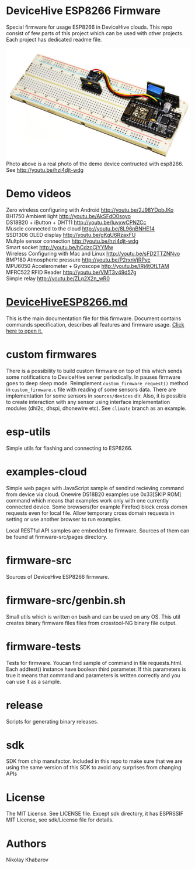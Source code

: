 # DeviceHive ESP8266 Firmware
Special firmware for usage ESP8266 in DeviceHive clouds.
This repo consist of few parts of this project which can be used with
other projects. Each project has dedicated readme file.

![](images/demo-device.jpg?raw=true)
Photo above is a real photo of the demo device contructed with esp8266. See
http://youtu.be/hzi4djt-wdg

# Demo videos
Zero wireless configuring with Android http://youtu.be/2J98YDpbJKo  
BH1750 Ambient light http://youtu.be/AkSFdO0soyo  
DS18B20 + iButton + DHT11 http://youtu.be/IuvxwCPNZCc  
Muscle connected to the cloud http://youtu.be/8L96nBNHE14  
SSD1306 OLED display http://youtu.be/gKgU6RzaxFU  
Multple sensor connection http://youtu.be/hzi4djt-wdg  
Smart socket http://youtu.be/hCdzcCjYYMw  
Wireless Configuring with Mac and Linux http://youtu.be/sFD2TTZNNvo  
BMP180 Atmospheric pressure http://youtu.be/P2rxnVjRPyc  
MPU6050 Accelerometer + Gyroscope http://youtu.be/IRj4tOfLTAM  
MFRC522 RFID Reader http://youtu.be/VMT3v49d57g  
Simple relay http://youtu.be/ZLq2X2n_wR0  

# [DeviceHiveESP8266.md](DeviceHiveESP8266.md)
This is the main documentation file for this firmware. Document contains
commands specification, describes  all features and firmware usage.
[Click here to open it.](DeviceHiveESP8266.md)

# custom firmwares
There is a possibility to build custom firmware on top of this which sends some
notifications to DeviceHive server periodically. In pauses firmware goes to deep
sleep mode. Reimplement `custom_firmware_request()` method in
`custom_firmware.c` file with reading of some sensors data. There are
implementation for some sensors in `sources/devices` dir. Also, it is possible
to create interaction with any sensor using interface implementation modules
(dhi2c, dhspi, dhonewire etc). See `climate` branch as an example.

# esp-utils
Simple utils for flashing and connecting to ESP8266.

# examples-cloud
Simple web pages with JavaScript sample of sendind recieving command
from device via cloud. Onewire DS18B20 examples use 0x33[SKIP ROM] command
which means that examples work only with one currently connected device. Some
browsers(for example Firefox) block cross domen requests even for local file.
Allow temporary cross domain requests in setting or use another browser to run
examples.

Local RESTful API samples are embedded to firmware. Sources of them can be found
at firmware-src/pages directory.

# firmware-src
Sources of DeviceHive ESP8266 firmware.

# firmware-src/genbin.sh
Small utils which is written on bash and can be used on any OS. This util
creates binary firmware files files from crosstool-NG binary file output.

# firmware-tests
Tests for firmware. Youcan find sample of command in file requests.html. Each
addtest() instance have boolean third parameter. If this parameters is true it
means that command and parameters is written correctly and you can use it as
a sample.

# release
Scripts for generating binary releases.

# sdk
SDK from chip manufactor. Included in this repo to make sure that we are
using the same version of this SDK to avoid any surprises from changing APIs

# License
The MIT License. See LICENSE file. Except sdk directory, it has ESPRSSIF MIT 
License, see sdk/License file for details.

# Authors
Nikolay Khabarov

